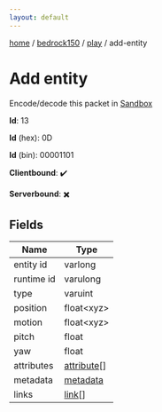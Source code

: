 ```yaml
---
layout: default
---
```


[home](/)  /  [bedrock150](/protocol/bedrock150)  /  [play](/protocol/bedrock150/play)  /  add-entity

# Add entity

Encode/decode this packet in [Sandbox](../../../sandbox/bedrock150#Play.AddEntity)

**Id**: 13

**Id** (hex): 0D

**Id** (bin): 00001101

**Clientbound**: ✔️

**Serverbound**: ✖️

## Fields

Name | Type
---|---
entity id | varlong
runtime id | varulong
type | varuint
position | float&lt;xyz&gt;
motion | float&lt;xyz&gt;
pitch | float
yaw | float
attributes | [attribute](/protocol/bedrock150/types/attribute)[]
metadata | [metadata](/protocol/bedrock150/metadata)
links | [link](/protocol/bedrock150/types/link)[]
